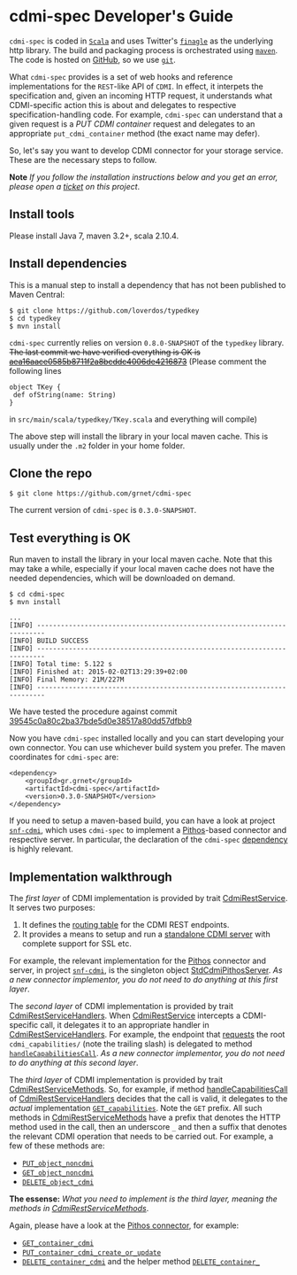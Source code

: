 cdmi-spec Developer's Guide
=========

`cdmi-spec` is coded in [`Scala`](http://www.scala-lang.org) and uses Twitter's [`finagle`](http://twitter.github.io/finagle/) as the underlying http library. The build and packaging process is orchestrated using [`maven`](http://www.maven.org). The code is hosted on [GitHub](https://github.com), so we use [`git`](http://git-scm.com).

What `cdmi-spec` provides is a set of web hooks and reference implementations for the `REST`-like API of `CDMI`. In effect, it interpets the specification and, given an incoming HTTP request, it understands what CDMI-specific action this is about and delegates to respective specification-handling code. For example, `cdmi-spec` can understand that a given request is a *PUT CDMI container* request and delegates to an appropriate `put_cdmi_container` method (the exact name may defer).

So, let's say you want to develop CDMI connector for your storage service. These are the necessary steps to follow.

**Note** *If you follow the installation instructions below and you get an error, please open a [ticket](https://github.com/grnet/cdmi-spec/issues) on this project*.

## Install tools
Please install Java 7, maven 3.2+, scala 2.10.4.

## Install dependencies
This is a manual step to install a dependency that has not been published to Maven Central:

```
$ git clone https://github.com/loverdos/typedkey
$ cd typedkey
$ mvn install
```

`cdmi-spec` currently relies on version `0.8.0-SNAPSHOT` of the
`typedkey` library. ~~The last commit we have verified everything is OK is [aea16aace0585b8711f2a8bcddc4006de4216873](https://github.com/loverdos/typedkey/commit/aea16aace0585b8711f2a8bcddc4006de4216873)~~ (Please comment the following lines 

```
object TKey {
 def ofString(name: String)
}
```
in `src/main/scala/typedkey/TKey.scala` and everything will compile)

The above step will install the library in your local maven cache. This is usually under the `.m2` folder in your home folder.


## Clone the repo

```
$ git clone https://github.com/grnet/cdmi-spec
```

The current version of `cdmi-spec` is `0.3.0-SNAPSHOT`.

## Test everything is OK

Run maven to install the library in your local maven cache. Note that this may take a while, especially if your local maven cache does not have the needed dependencies, which will be downloaded on demand.


```
$ cd cdmi-spec
$ mvn install

...
[INFO] ------------------------------------------------------------------------
[INFO] BUILD SUCCESS
[INFO] ------------------------------------------------------------------------
[INFO] Total time: 5.122 s
[INFO] Finished at: 2015-02-02T13:29:39+02:00
[INFO] Final Memory: 21M/227M
[INFO] ------------------------------------------------------------------------

```

We have tested the procedure against commit [39545c0a80c2ba37bde5d0e38517a80dd57dfbb9](https://github.com/grnet/cdmi-spec/commit/39545c0a80c2ba37bde5d0e38517a80dd57dfbb9)

Now you have `cdmi-spec` installed locally and you can start developing your own connector. You can use whichever build system you prefer. The maven coordinates for `cdmi-spec` are:

```
<dependency>
    <groupId>gr.grnet</groupId>
    <artifactId>cdmi-spec</artifactId>
    <version>0.3.0-SNAPSHOT</version>
</dependency>
```

If you need to setup a maven-based build, you can have a look at project [`snf-cdmi`](https://github.com/grnet/snf-cdmi), which uses `cdmi-spec` to implement a [Pithos](https://www.synnefo.org/docs/synnefo/latest/pithos.html)-based connector and respective server. In particular, the declaration of the `cdmi-spec` [dependency](https://github.com/grnet/snf-cdmi/blob/db17f3d0794e9b12fadd49172a7c2d8074c9513c/pom.xml#L74) is highly relevant.

## Implementation walkthrough

The *first layer* of CDMI implementation is provided by trait [CdmiRestService](https://github.com/grnet/cdmi-spec/blob/39545c0a80c2ba37bde5d0e38517a80dd57dfbb9/src/main/scala/gr/grnet/cdmi/service/CdmiRestService.scala). It serves two purposes:

1. It defines the [routing table](https://github.com/grnet/cdmi-spec/blob/39545c0a80c2ba37bde5d0e38517a80dd57dfbb9/src/main/scala/gr/grnet/cdmi/service/CdmiRestService.scala#L265) for the CDMI REST endpoints.
2. It provides a means to setup and run a [standalone CDMI server](https://github.com/grnet/cdmi-spec/blob/39545c0a80c2ba37bde5d0e38517a80dd57dfbb9/src/main/scala/gr/grnet/cdmi/service/CdmiRestService.scala#L390) with complete support for SSL etc.

For example, the relevant implementation for the [Pithos](https://www.synnefo.org/docs/synnefo/latest/pithos.html) connector and server, in project [`snf-cdmi`](https://github.com/grnet/snf-cdmi), is the singleton object [StdCdmiPithosServer](https://github.com/grnet/snf-cdmi/blob/db17f3d0794e9b12fadd49172a7c2d8074c9513c/src/main/scala/gr/grnet/cdmi/service/StdCdmiPithosServer.scala#L82). *As a new connector implementor, you do not need to do anything at this first layer*.

The *second layer* of CDMI implementation is provided by trait [CdmiRestServiceHandlers](https://github.com/grnet/cdmi-spec/blob/39545c0a80c2ba37bde5d0e38517a80dd57dfbb9/src/main/scala/gr/grnet/cdmi/service/CdmiRestServiceHandlers.scala). When [CdmiRestService](https://github.com/grnet/cdmi-spec/blob/39545c0a80c2ba37bde5d0e38517a80dd57dfbb9/src/main/scala/gr/grnet/cdmi/service/CdmiRestService.scala) intercepts a CDMI-specific call, it delegates it to an appropriate handler in [CdmiRestServiceHandlers](https://github.com/grnet/cdmi-spec/blob/39545c0a80c2ba37bde5d0e38517a80dd57dfbb9/src/main/scala/gr/grnet/cdmi/service/CdmiRestServiceHandlers.scala). For example, the endpoint that [requests](https://github.com/grnet/cdmi-spec/blob/39545c0a80c2ba37bde5d0e38517a80dd57dfbb9/src/main/scala/gr/grnet/cdmi/service/CdmiRestService.scala#L311) the root `cdmi_capabilities/` (note the trailing slash) is delegated to method [`handleCapabilitiesCall`](https://github.com/grnet/cdmi-spec/blob/39545c0a80c2ba37bde5d0e38517a80dd57dfbb9/src/main/scala/gr/grnet/cdmi/service/CdmiRestServiceHandlers.scala#L392). *As a new connector implementor, you do not need to do anything at this second layer*.

The *third layer* of CDMI implementation is provided by trait [CdmiRestServiceMethods](https://github.com/grnet/cdmi-spec/blob/39545c0a80c2ba37bde5d0e38517a80dd57dfbb9/src/main/scala/gr/grnet/cdmi/service/CdmiRestServiceMethods.scala). So, for example, if method [handleCapabilitiesCall](https://github.com/grnet/cdmi-spec/blob/39545c0a80c2ba37bde5d0e38517a80dd57dfbb9/src/main/scala/gr/grnet/cdmi/service/CdmiRestServiceHandlers.scala#L392) of [CdmiRestServiceHandlers](https://github.com/grnet/cdmi-spec/blob/39545c0a80c2ba37bde5d0e38517a80dd57dfbb9/src/main/scala/gr/grnet/cdmi/service/CdmiRestServiceHandlers.scala) decides that the call is valid, it delegates to the *actual* implementation [`GET_capabilities`](https://github.com/grnet/cdmi-spec/blob/39545c0a80c2ba37bde5d0e38517a80dd57dfbb9/src/main/scala/gr/grnet/cdmi/service/CdmiRestServiceMethods.scala#L29). Note the `GET` prefix. All such methods in [CdmiRestServiceMethods](https://github.com/grnet/cdmi-spec/blob/39545c0a80c2ba37bde5d0e38517a80dd57dfbb9/src/main/scala/gr/grnet/cdmi/service/CdmiRestServiceMethods.scala) have a prefix that denotes the HTTP method used in the call, then an underscore `_` and then a suffix that denotes the relevant CDMI operation that needs to be carried out. For example, a few of these methods are:

* [`PUT_object_noncdmi`](https://github.com/grnet/cdmi-spec/blob/39545c0a80c2ba37bde5d0e38517a80dd57dfbb9/src/main/scala/gr/grnet/cdmi/service/CdmiRestServiceMethods.scala#L71)
* [`GET_object_noncdmi`](https://github.com/grnet/cdmi-spec/blob/39545c0a80c2ba37bde5d0e38517a80dd57dfbb9/src/main/scala/gr/grnet/cdmi/service/CdmiRestServiceMethods.scala#L86)
* [`DELETE_object_cdmi`](https://github.com/grnet/cdmi-spec/blob/39545c0a80c2ba37bde5d0e38517a80dd57dfbb9/src/main/scala/gr/grnet/cdmi/service/CdmiRestServiceMethods.scala#L108)

**The essense:** *What you need to implement is the third layer, meaning the methods in [CdmiRestServiceMethods](https://github.com/grnet/cdmi-spec/blob/39545c0a80c2ba37bde5d0e38517a80dd57dfbb9/src/main/scala/gr/grnet/cdmi/service/CdmiRestServiceMethods.scala)*.

Again, please have a look at the [Pithos connector](https://github.com/grnet/snf-cdmi/blob/db17f3d0794e9b12fadd49172a7c2d8074c9513c/src/main/scala/gr/grnet/cdmi/service/StdCdmiPithosServer.scala#L82), for example:

* [`GET_container_cdmi`](https://github.com/grnet/snf-cdmi/blob/db17f3d0794e9b12fadd49172a7c2d8074c9513c/src/main/scala/gr/grnet/cdmi/service/StdCdmiPithosServer.scala#L407)
* [`PUT_container_cdmi_create_or_update`](https://github.com/grnet/snf-cdmi/blob/db17f3d0794e9b12fadd49172a7c2d8074c9513c/src/main/scala/gr/grnet/cdmi/service/StdCdmiPithosServer.scala#L541)
* [`DELETE_container_cdmi`](https://github.com/grnet/snf-cdmi/blob/db17f3d0794e9b12fadd49172a7c2d8074c9513c/src/main/scala/gr/grnet/cdmi/service/StdCdmiPithosServer.scala#L572) and the helper method [`DELETE_container_`](https://github.com/grnet/snf-cdmi/blob/db17f3d0794e9b12fadd49172a7c2d8074c9513c/src/main/scala/gr/grnet/cdmi/service/StdCdmiPithosServer.scala#L546)

